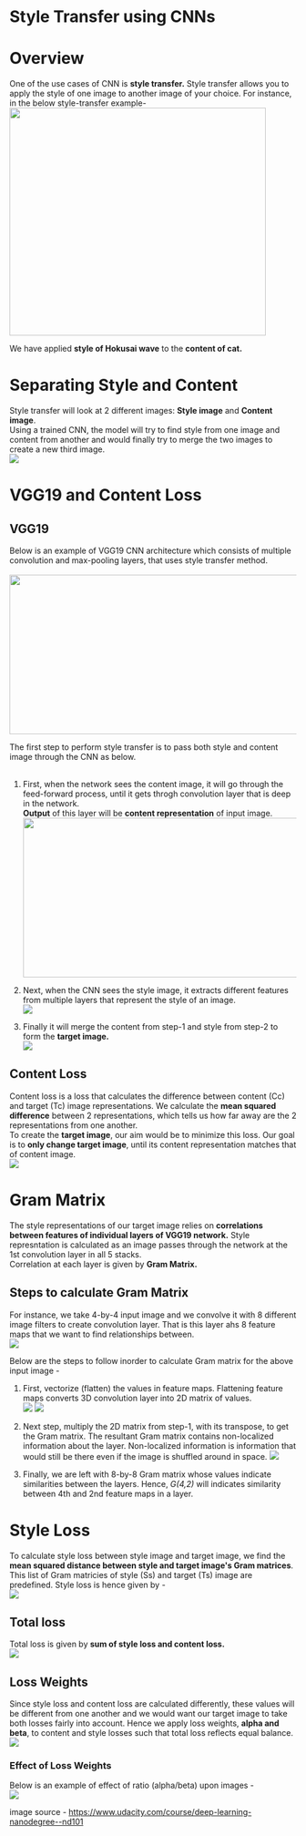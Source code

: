 # Style Transfer using CNNs

# Overview
One of the use cases of CNN is **style transfer.** Style transfer allows you to apply the style of one image to another image of your choice. For instance, in the below style-transfer example-<br>
<img src="./images/style_transfer/01.style_transfer.png" height=400 width=450></img>

We have applied **style of Hokusai wave** to the **content of cat.**<br>

# Separating Style and Content
Style transfer will look at 2 different images: **Style image** and **Content image**.<br>
Using a trained CNN, the model will try to find style from one image and content from another and would finally try to merge the two images to create a new third image.<br>
<img src="./images/style_transfer/02.content_and_style_image.png"></img>

# VGG19 and Content Loss
## VGG19
Below is an example of VGG19 CNN architecture which consists of multiple convolution and max-pooling layers, that uses style transfer method.<br><br>
<img src="./images/style_transfer/03. vgg19.png" height=280 width=650></img><br>

The first step to perform style transfer is to pass both style and content image through the CNN as below.<br><br>

1. First, when the network sees the content image, it will go through the feed-forward process, until it gets throgh convolution layer that is deep in the network. <br>
**Output** of this layer will be **content representation** of input image.<br>
<img src="./images/style_transfer/04. content_image_vgg19.png" height=280 width=650></img><br>

2. Next, when the CNN sees the style image, it extracts different features from multiple layers that represent the style of an image.<br>
<img src="./images/style_transfer/05. style_image_vgg19.png"></img><br>

3. Finally it will merge the content from step-1 and style from step-2 to form the **target image.**<br> 
<img src="./images/style_transfer/06. target_image.png"></img><br>

## Content Loss
Content loss is a loss that calculates the difference between content (Cc) and target (Tc) image representations. We calculate the **mean squared difference** between 2 representations, which tells us how far away are the 2 representations from one another.<br>
To create the **target image**, our aim would be to minimize this loss.
Our goal is to **only change target image**, until its content representation matches that of content image.<br> 
<img src="./images/style_transfer/07. content_loss.png"></img><br>

# Gram Matrix
The style representations of our target image relies on **correlations between features of individual layers of VGG19 network.** Style represntation is calculated as an image passes through the network at the 1st convolution layer in all 5 stacks. <br> 
Correlation at each layer is given by **Gram Matrix.**

## Steps to calculate Gram Matrix
For instance, we take 4-by-4 input image and we convolve it with 8 different image filters to create convolution layer. That is this layer ahs 8 feature maps that we want to find relationships between.<br>
<img src="./images/style_transfer/09. Gram_01.png"></img><br>

Below are the steps to follow inorder to calculate Gram matrix for the above input image - 
1. First, vectorize (flatten) the values in feature maps. Flattening feature maps converts 3D convolution layer into 2D matrix of values.<br>
<img src="./images/style_transfer/10. Gram_02.png"></img>
<img src="./images/style_transfer/11. Gram_03.png"></img><br>

2. Next step, multiply the 2D matrix from step-1, with its transpose, to get the Gram matrix. The resultant Gram matrix contains non-localized information about the layer. Non-localized information is information that would still be there even if the image is shuffled around in space.
<img src="./images/style_transfer/13. Gram_05.png"></img><br>

3. Finally, we are left with 8-by-8 Gram matrix whose values indicate similarities between the layers. Hence, *G(4,2)* will indicates similarity between 4th and 2nd feature maps in a layer. 


# Style Loss
To calculate style loss between style image and target image, we find the **mean squared distance between style and target image's Gram matrices**. This list of Gram matricies of style (Ss) and target (Ts) image are predefined. Style loss is hence given by -<br>
<img src="./images/style_transfer/14. style_loss.png"></img><br>

## Total loss
Total loss is given by **sum of style loss and content loss.**<br>
<img src="./images/style_transfer/15. total_loss.png"></img><br>

## Loss Weights
Since style loss and content loss are calculated differently, these values will be different from one another and we would want our target image to take both losses fairly into account. Hence we apply loss weights, **alpha and beta**, to content and style losses such that total loss reflects equal balance.<br>
<img src="./images/style_transfer/16. alpha_beta.png"></img><br>

### Effect of Loss Weights
Below is an example of effect of ratio (alpha/beta) upon images -<br>
<img src="./images/style_transfer/17. effect_of_ratio.png"></img><br>


















image source - https://www.udacity.com/course/deep-learning-nanodegree--nd101

